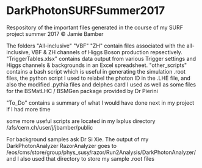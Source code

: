 # DarkPhotonSURFSummer2017
Respository of the important files generated in the course of my SURF project summer 2017 © Jamie Bamber

The folders "All-inclusive" "VBF" "ZH" contain files associated with the all-inclusive, VBF & ZH channels of Higgs Boson 
production repsectively. "TriggerTables.xlsx" contains data output from various Trigger settings and Higgs channels & backgrounds
in an Excel spreadsheet. "other_scripts" contains a bash script which is useful in generating the simulation .root files, the python script I used to relabel the photon ID in the .LHE file, and also the modified .pythia files and delphes card I used as well as
some files for the BSMatLHC / BSMGen package provided by Dr Pierini 

"To_Do" contains a summary of what I would have done next in my project if I had more time

some more useful scripts are located in my lxplus directory /afs/cern.ch/user/j/jbamber/public

For background samples ask Dr Si Xie. The output of my DarkPhotonAnalyzer RazorAnalyzer goes to /eos/cms/store/group/phys_susy/razor/Run2Analysis/DarkPhotonAnalyzer/ and I also used that directory to store my sample .root files



